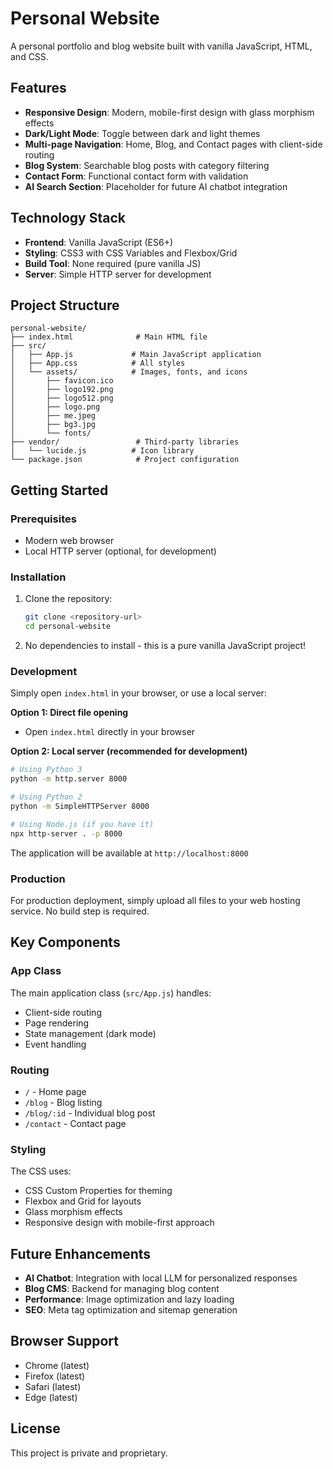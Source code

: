 # Personal Website

A personal portfolio and blog website built with vanilla JavaScript, HTML, and CSS.

## Features

- **Responsive Design**: Modern, mobile-first design with glass morphism effects
- **Dark/Light Mode**: Toggle between dark and light themes
- **Multi-page Navigation**: Home, Blog, and Contact pages with client-side routing
- **Blog System**: Searchable blog posts with category filtering
- **Contact Form**: Functional contact form with validation
- **AI Search Section**: Placeholder for future AI chatbot integration

## Technology Stack

- **Frontend**: Vanilla JavaScript (ES6+)
- **Styling**: CSS3 with CSS Variables and Flexbox/Grid
- **Build Tool**: None required (pure vanilla JS)
- **Server**: Simple HTTP server for development

## Project Structure

```
personal-website/
├── index.html              # Main HTML file
├── src/
│   ├── App.js             # Main JavaScript application
│   ├── App.css            # All styles
│   └── assets/            # Images, fonts, and icons
│       ├── favicon.ico
│       ├── logo192.png
│       ├── logo512.png
│       ├── logo.png
│       ├── me.jpeg
│       ├── bg3.jpg
│       └── fonts/
├── vendor/                 # Third-party libraries
│   └── lucide.js          # Icon library
└── package.json            # Project configuration
```

## Getting Started

### Prerequisites

- Modern web browser
- Local HTTP server (optional, for development)

### Installation

1. Clone the repository:
   ```bash
   git clone <repository-url>
   cd personal-website
   ```

2. No dependencies to install - this is a pure vanilla JavaScript project!

### Development

Simply open `index.html` in your browser, or use a local server:

**Option 1: Direct file opening**
- Open `index.html` directly in your browser

**Option 2: Local server (recommended for development)**
```bash
# Using Python 3
python -m http.server 8000

# Using Python 2
python -m SimpleHTTPServer 8000

# Using Node.js (if you have it)
npx http-server . -p 8000
```

The application will be available at `http://localhost:8000`

### Production

For production deployment, simply upload all files to your web hosting service. No build step is required.

## Key Components

### App Class
The main application class (`src/App.js`) handles:
- Client-side routing
- Page rendering
- State management (dark mode)
- Event handling

### Routing
- `/` - Home page
- `/blog` - Blog listing
- `/blog/:id` - Individual blog post
- `/contact` - Contact page

### Styling
The CSS uses:
- CSS Custom Properties for theming
- Flexbox and Grid for layouts
- Glass morphism effects
- Responsive design with mobile-first approach

## Future Enhancements

- **AI Chatbot**: Integration with local LLM for personalized responses
- **Blog CMS**: Backend for managing blog content
- **Performance**: Image optimization and lazy loading
- **SEO**: Meta tag optimization and sitemap generation

## Browser Support

- Chrome (latest)
- Firefox (latest)
- Safari (latest)
- Edge (latest)

## License

This project is private and proprietary.
